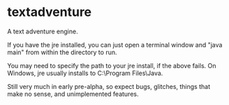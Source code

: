# textadventure
A text adventure engine.

If you have the jre installed, you can just open a terminal window and "java main" from within the directory to run.

You may need to specify the path to your jre install, if the above fails. On Windows, jre usually installs to C:\Program Files\Java.

Still very much in early pre-alpha, so expect bugs, glitches, things that make no sense, and unimplemented features.
